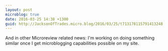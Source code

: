 ```yaml
---
layout: post
microblog: true
date: 2016-03-25 14:38 +1300
guid: http://JacksonOfTrades.micro.blog/2016/03/25/t713178115791413248.html
---
```

And in other Microreview related news: I'm working on doing something similar once I get microblogging capabilities possible on my site.
